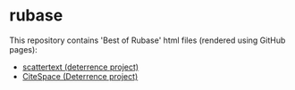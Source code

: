 # rubase

This repository contains 'Best of Rubase' html files (rendered using GitHub pages):

- [scattertext (deterrence project)](https://hcss-utils.github.io/rubase/scattertext-deterrence.html)
- [CiteSpace (Deterrence project)](https://hcss-utils.github.io/rubase/deterrence-lemma-association.html)
